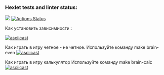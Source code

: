 ### Hexlet tests and linter status:
<a href="https://codeclimate.com/github/EdmartEmpty/php-project-45/maintainability"><img src="https://api.codeclimate.com/v1/badges/6bdc6758a51e4e3319c0/maintainability" /></a>
[![Actions Status](https://github.com/EdmartEmpty/php-project-45/actions/workflows/hexlet-check.yml/badge.svg)](https://github.com/EdmartEmpty/php-project-45/actions)

Как установить зависимиости :

[![asciicast](https://asciinema.org/a/7x6oQP03ifeLkN7LJAN3GBnPI.svg)](https://asciinema.org/a/7x6oQP03ifeLkN7LJAN3GBnPI)

Как играть в игру четное - не четное.
Используйте команду make brain-even 
[![asciicast](https://asciinema.org/a/5kOpGm54xRScYhn3Ph3bFuWwb.svg)](https://asciinema.org/a/5kOpGm54xRScYhn3Ph3bFuWwb)

Как играть в игру калькулятор 
Используйте команду make brain-calc 
[![asciicast](https://asciinema.org/a/RBGEIVR4C99EWZB6P51Jnanpd.svg)](https://asciinema.org/a/RBGEIVR4C99EWZB6P51Jnanpd)
